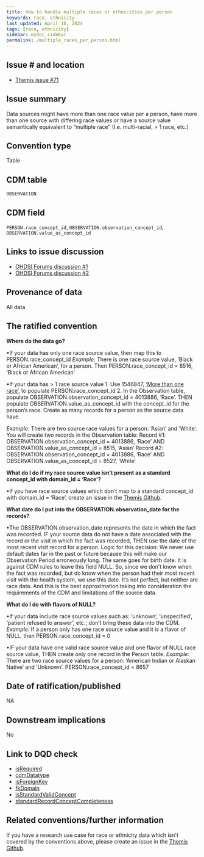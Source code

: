 ```yaml
---
title: How to handle multiple races or ethnicities per person
keywords: race, ethnicity
last_updated: April 16, 2024
tags: [race, ethnicity]
sidebar: mydoc_sidebar
permalink: /multiple_races_per_person.html
---
```


## Issue # and location

- [Themis issue #71](https://github.com/OHDSI/Themis/issues/71)

## Issue summary

Data sources might have more than one race value per a person, have more than one source with differing race values or have a source value semantically equivalent to “multiple race” (I.e. multi-racial, > 1 race, etc.)

## Convention type
Table

## CDM table
`OBSERVATION`

## CDM field
`PERSON.race_concept_id`, `OBSERVATION.observation_concept_id`, `OBSERVATION.value_as_concept_id`

## Links to issue discussion
- [OHDSI Forums discussion #1](https://forums.ohdsi.org/t/race-and-ethnicity-in-the-omop-cdm/8700/33)
- [OHDSI Forums discussion #2](https://forums.ohdsi.org/t/dealing-with-multiple-races-and-other-exceptions/20091/85)   

## Provenance of data
All data

## The ratified convention
**Where do the data go?**

•If your data has only one race source value, then map this to PERSON.race_concept_id
*Example:* There is one race source value, ‘Black or African American’, for a person. Then PERSON.race_concept_id = 8516, ‘Black or African American’

•If your data has > 1 race source value
	1. Use 1546847, [‘More than one race’](https://athena.ohdsi.org/search-terms/terms/1546847), to populate PERSON.race_concept_id
	2. In the Observation table, populate OBSERVATION.observation_concept_id = 4013886, ‘Race’. THEN populate OBSERVATION.value_as_concept_id with the concept_id for the person’s race. Create as many records for a person as the source data have.

*Example:* There are two source race values for a person: ‘Asian’ and ‘White’. You will create two records in the Observation table:
	Record #1: OBSERVATION.observation_concept_id = 4013886, ‘Race’ AND OBSERVATION.value_as_concept_id = 8515, ‘Asian’
	Record #2: OBSERVATION.observation_concept_id = 4013886, ‘Race’ AND OBSERVATION.value_as_concept_id = 8527, ‘White’

**What do I do if my race source value isn’t present as a standard concept_id with domain_id = ‘Race’?**

•If you have race source values which don’t map to a standard concept_id with domain_id = ‘Race’, create an issue in the [Themis Github](https://github.com/OHDSI/Themis/issues). 

**What date do I put into the OBSERVATION.observation_date for the records?**

•The OBSERVATION.observation_date represents the date in which the fact was recorded. IF your source data do not have a date associated with the record or the visit in which the fact was recorded, THEN use the date of the most recent visit record for a person. Logic for this decision: We never use default dates far in the past or future because this will make our Observation Period erroneously long. The same goes for birth date. It is against CDM rules to leave this field NULL. So, since we don’t know when the fact was recorded, but do know when the person had their most recent visit with the health system, we use this date. It’s not perfect, but neither are race data. And this is the best approximation taking into consideration the requirements of the CDM and limitations of the source data.

**What do I do with flavors of NULL?**

•If your data include race source values such as: ‘unknown’, ‘unspecified’, ‘patient refused to answer’, etc.; don’t bring these data into the CDM. 
*Example:* If a person only has one race source value and it is a flavor of NULL, then PERSON.race_concept_id = 0

•IF your data have one valid race source value and one flavor of NULL race source value, THEN create only one record in the Person table.
*Example:* There are two race source values for a person: ‘American Indian or Alaskan Native’ and ‘Unknown’. PERSON.race_concept_id = 8657

## Date of ratification/published
NA

## Downstream implications
No

## Link to DQD check
- [isRequired](https://ohdsi.github.io/DataQualityDashboard/articles/checks/isRequired.html)
- [cdmDatatype](https://ohdsi.github.io/DataQualityDashboard/articles/CheckTypeDescriptions.html#cdmdatatype)
- [isForeignKey](https://ohdsi.github.io/DataQualityDashboard/articles/CheckTypeDescriptions.html#isforeignkey)
- [fkDomain](https://ohdsi.github.io/DataQualityDashboard/articles/CheckTypeDescriptions.html#isforeignkey)
- [isStandardValidConcept](https://ohdsi.github.io/DataQualityDashboard/articles/CheckTypeDescriptions.html#isstandardvalidconcept)
- [standardRecordConceptCompleteness](https://ohdsi.github.io/DataQualityDashboard/articles/CheckTypeDescriptions.html#standardConceptRecordCompleteness)

## Related conventions/further information
If you have a research use case for race or ethnicity data which isn't covered by the conventions above, please create an issue in the [Themis Github](https://github.com/OHDSI/Themis/issues). 
